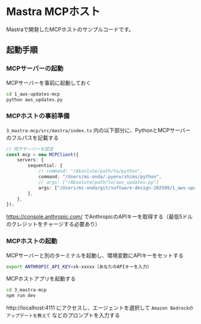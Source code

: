 # Mastra MCPホスト

Mastraで開発したMCPホストのサンプルコードです。

## 起動手順

### MCPサーバーの起動

MCPサーバーを事前に起動しておく

```sh
cd 1_aws-updates-mcp
python aws_updates.py
```

### MCPホストの事前準備

`3_mastra-mcp/src/mastra/index.ts` 内の以下部分に、PythonとMCPサーバーのフルパスを記載する

```ts
// MCPサーバーを設定
const mcp = new MCPClient({
    servers: {
        sequential: {
            // command: "/Absolute/path/to/python",
            command: "/Users/mi-onda/.pyenv/shims/python",
            // args: ["/Absolute/path/to/aws_updates.py"]
            args: ["/Users/mi-onda/git/software-design-202509/1_aws-updates-mcp/aws_updates.py"]
        },
    },
});
```

https://console.anthropic.com/ でAnthropicのAPIキーを取得する（最低5ドルのクレジットをチャージする必要あり）

### MCPホストの起動

MCPサーバーと別のターミナルを起動し、環境変数にAPIキーをセットする

```sh
export ANTHROPIC_API_KEY=sk-xxxxx（あなたのAPIキーを入力）
```

MCPホストアプリを起動する

```sh
cd 3_mastra-mcp
npm run dev
```

http://localhost:4111 にアクセスし、エージェントを選択して `Amazon Bedrockのアップデートを教えて` などのプロンプトを入力する